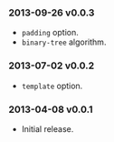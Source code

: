 ### 2013-09-26 v0.0.3

* `padding` option.
* `binary-tree` algorithm.

### 2013-07-02 v0.0.2

* `template` option.

### 2013-04-08 v0.0.1

* Initial release.
